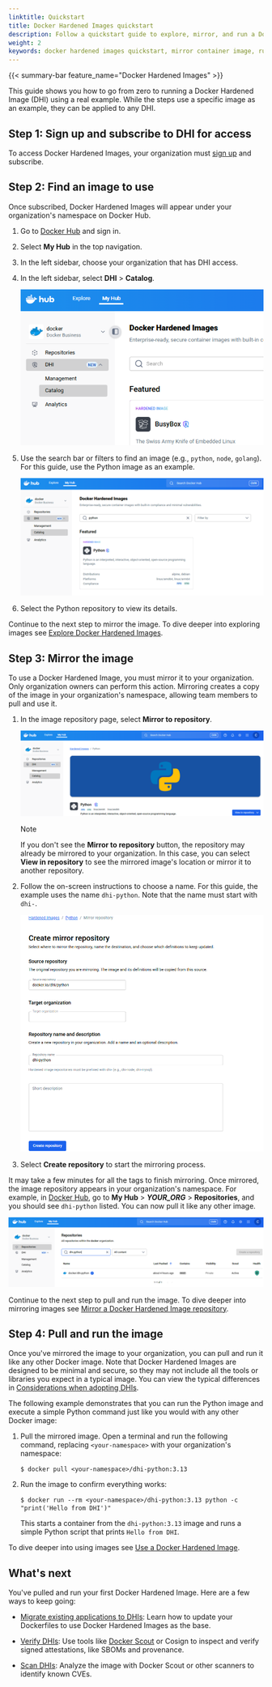 ```yaml
---
linktitle: Quickstart
title: Docker Hardened Images quickstart
description: Follow a quickstart guide to explore, mirror, and run a Docker Hardened Image.
weight: 2
keywords: docker hardened images quickstart, mirror container image, run secure image
---
```


{{< summary-bar feature_name="Docker Hardened Images" >}}

This guide shows you how to go from zero to running a Docker Hardened Image
(DHI) using a real example. While the steps use a specific image as an
example, they can be applied to any DHI.

## Step 1: Sign up and subscribe to DHI for access

To access Docker Hardened Images, your organization must [sign
up](https://www.docker.com/products/hardened-images/#getstarted) and subscribe.

## Step 2: Find an image to use

Once subscribed, Docker Hardened Images will appear under your organization's
namespace on Docker Hub.

1. Go to [Docker Hub](https://hub.docker.com) and sign in.
2. Select **My Hub** in the top navigation.
3. In the left sidebar, choose your organization that has DHI access.
4. In the left sidebar, select **DHI** > **Catalog**.

   ![Docker Hub sidebar showing DHI catalog](./images/dhi-catalog.png)

5. Use the search bar or filters to find an image (e.g., `python`, `node`,
   `golang`). For this guide, use the Python image as an example.

    ![DHI catalog with Python repository shown](./images/dhi-python-search.png)

6. Select the Python repository to view its details.

Continue to the next step to mirror the image. To dive deeper into exploring
images see [Explore Docker Hardened Images](./how-to/explore.md).

## Step 3: Mirror the image

To use a Docker Hardened Image, you must mirror it to your organization. Only
organization owners can perform this action. Mirroring creates a copy of the
image in your organization's namespace, allowing team members to pull and use
it.

1. In the image repository page, select **Mirror to repository**.
   
   ![An image of the Python page with the Mirror to repository button showing](./images/dhi-mirror-button.png)

   > [!NOTE]
   >
   > If you don't see the **Mirror to repository** button, the repository may
   > already be mirrored to your organization. In this case, you can select
   > **View in repository** to see the mirrored image's location or mirror it to
   > another repository.
  
2. Follow the on-screen instructions to choose a name. For this guide, the
   example uses the name `dhi-python`. Note that the name must start with
   `dhi-`.

   ![Mirror a repository page](./images/dhi-mirror-screen.png)

3. Select **Create repository** to start the mirroring process.

It may take a few minutes for all the tags to finish mirroring. Once
mirrored, the image repository appears in your organization's namespace. For
example, in [Docker Hub](https://hub.docker.com), go to **My Hub** > ***YOUR_ORG*** > **Repositories**,
and you should see `dhi-python` listed. You can now pull it
like any other image.

![Repository list with mirrored repository showing](./images/dhi-python-mirror.png)

Continue to the next step to pull and run the image. To dive deeper into
mirroring images see [Mirror a Docker Hardened Image
repository](./how-to/mirror.md).

## Step 4: Pull and run the image

Once you've mirrored the image to your organization, you can pull and run it
like any other Docker image. Note that Docker Hardened Images are designed to be
minimal and secure, so they may not include all the tools or libraries you
expect in a typical image. You can view the typical differences in
[Considerations when adopting
DHIs](./how-to/use.md#considerations-when-adopting-dhis).

The following example demonstrates that you can run the Python image and execute
a simple Python command just like you would with any other Docker image:

1. Pull the mirrored image. Open a terminal and run the following command,
   replacing `<your-namespace>` with your organization's namespace:

   ```console
   $ docker pull <your-namespace>/dhi-python:3.13
   ```

2. Run the image to confirm everything works:

    ```console
    $ docker run --rm <your-namespace>/dhi-python:3.13 python -c "print('Hello from DHI')"
    ```
  
    This starts a container from the `dhi-python:3.13` image and runs a simple
    Python script that prints `Hello from DHI`.

To dive deeper into using images see [Use a Docker Hardened Image](./how-to/use.md).

## What's next

You've pulled and run your first Docker Hardened Image. Here are a few ways to keep going:

- [Migrate existing applications to DHIs](./how-to/migrate.md): Learn how to
  update your Dockerfiles to use Docker Hardened Images as the base.

- [Verify DHIs](./how-to/verify.md): Use tools like [Docker Scout](/scout/) or
  Cosign to inspect and verify signed attestations, like SBOMs and provenance.

- [Scan DHIs](./how-to/scan.md): Analyze the image with Docker
  Scout or other scanners to identify known CVEs.